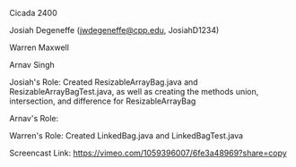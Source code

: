 Cicada 2400

Josiah Degeneffe (jwdegeneffe@cpp.edu, JosiahD1234)

Warren Maxwell

Arnav Singh

Josiah's Role: Created ResizableArrayBag.java and ResizableArrayBagTest.java, as well as creating the methods union, intersection, and difference for ResizableArrayBag

Arnav's Role: 

Warren's Role: Created LinkedBag.java and LinkedBagTest.java

Screencast Link: https://vimeo.com/1059396007/6fe3a48969?share=copy

